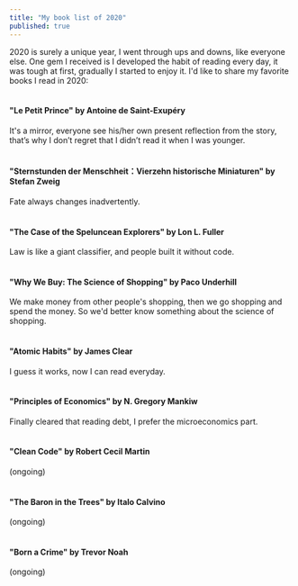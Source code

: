 ```yaml
---
title: "My book list of 2020"
published: true
---
```


2020 is surely a unique year, I went through ups and downs, like everyone else. One gem I received is I developed the habit of reading every day, it was tough at first, gradually I started to enjoy it. I'd like to share my favorite books I read in 2020:
<br/><br/>

#### "Le Petit Prince" by Antoine de Saint-Exupéry
It's a mirror, everyone see his/her own present reflection from the story, that’s why I don’t regret that I didn’t read it when I was younger.
<br/><br/>

#### "Sternstunden der Menschheit：Vierzehn historische Miniaturen" by Stefan Zweig
Fate always changes inadvertently.
<br/><br/>

#### "The Case of the Speluncean Explorers" by Lon L. Fuller
Law is like a giant classifier, and people built it without code.
<br/><br/>

#### "Why We Buy: The Science of Shopping" by Paco Underhill
We make money from other people's shopping, then we go shopping and spend the money. So we'd better know something about the science of shopping.
<br/><br/>

#### "Atomic Habits" by James Clear
I guess it works, now I can read everyday.
<br/><br/>

#### "Principles of Economics" by N. Gregory Mankiw
Finally cleared that reading debt, I prefer the microeconomics part.
<br/><br/>

#### "Clean Code" by Robert Cecil Martin
(ongoing)
<br/><br/>

#### "The Baron in the Trees" by Italo Calvino
(ongoing)
<br/><br/>

#### "Born a Crime" by Trevor Noah
(ongoing)
